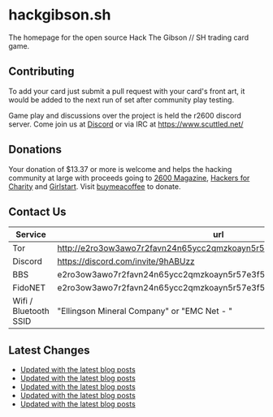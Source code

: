# hackgibson.sh
The homepage for the open source Hack The Gibson // SH trading card game.


## Contributing

To add your card just submit a pull request with your card's front art, it would be added to the next run of set after community play testing.

Game play and discussions over the project is held the r2600 discord server. Come join us at [Discord](https://discord.com/invite/9hABUzz) or via IRC at https://www.scuttled.net/


## Donations

Your donation of $13.37 or more is welcome and helps the hacking community at large with proceeds going to [2600 Magazine](https://2600.com/), [Hackers for Charity](https://hackersforcharity.org) and [Girlstart](https://girlstart.org).  Visit [buymeacoffee](https://www.buymeacoffee.com/hackgibson.sh) to donate.


## Contact Us

Service | url
-|-
Tor | http://e2ro3ow3awo7r2favn24n65ycc2qmzkoayn5r57e3f56nvjwdcgg32ad.onion
Discord | https://discord.com/invite/9hABUzz
BBS | e2ro3ow3awo7r2favn24n65ycc2qmzkoayn5r57e3f56nvjwdcgg32ad.onion:23
FidoNET | e2ro3ow3awo7r2favn24n65ycc2qmzkoayn5r57e3f56nvjwdcgg32ad.onion:24554
Wifi / Bluetooth SSID | "Ellingson Mineral Company" or "EMC Net - <fidonet address>"

## Latest Changes
<!-- BLOG-POST-LIST:START -->
- [Updated with the latest blog posts](https://github.com/DFW2600/hackgibson.sh/commit/a65892c83435c3c504341f32ad99e005ff7fe2d0)
- [Updated with the latest blog posts](https://github.com/DFW2600/hackgibson.sh/commit/170260c70d88518d3671cf4c13b10e4a80b1d335)
- [Updated with the latest blog posts](https://github.com/DFW2600/hackgibson.sh/commit/24f79efdbb13760fad7eec20e7b0b65931590634)
- [Updated with the latest blog posts](https://github.com/DFW2600/hackgibson.sh/commit/7962a99bce15b842db5d4f44280bd42b0ed092a8)
- [Updated with the latest blog posts](https://github.com/DFW2600/hackgibson.sh/commit/901f36fc691f327e0f6ead7fafc2c7f401b8d8b6)
<!-- BLOG-POST-LIST:END -->
